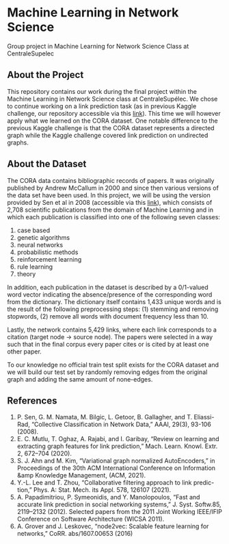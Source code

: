 # Machine Learning in Network Science
Group project in Machine Learning for Network Science Class at CentraleSupelec

## About the Project

This repository contains our work during the final project within the Machine Learning in Network Science class at CentraleSupélec. We chose to continue working on a link prediction task (as in previous Kaggle challenge, our repository accessible via this [link](https://github.com/lassefschmidt/Network-Science_Challenge)). This time we will however apply what we learned on the CORA dataset. One notable difference to the previous Kaggle challenge is that the CORA dataset represents a directed graph while the Kaggle challenge covered link prediction on undirected graphs.

## About the Dataset
The CORA data contains bibliographic records of papers. It was originally published by Andrew McCallum in 2000 and since then various versions of the data set have been used. In this project, we will be using the version provided by Sen et al in 2008 (accessible via this [link](https://linqs.org/datasets/#cora)), which consists of 2,708 scientific publications from the domain of Machine Learning and in which each publication is classified into one of the following seven classes:
1. case based
2. genetic algorithms
3. neural networks
4. probabilistic methods
5. reinforcement learning
6. rule learning
7. theory

In addition, each publication in the dataset is described by a 0/1-valued word vector indicating the absence/presence of the corresponding word from the dictionary. The dictionary itself contains 1,433 unique words and is the result of the following preprocessing steps: (1) stemming and removing stopwords, (2) remove all words with document frequency less than 10.

Lastly, the network contains 5,429 links, where each link corresponds to a citation (target node -> source node). The papers were selected in a way such that in the final corpus every paper cites or is cited by at least one other paper.

To our knowledge no official train test split exists for the CORA dataset and we will build our test set by randomly removing edges from the original graph and adding the same amount of none-edges.

## References
1. P. Sen, G. M. Namata, M. Bilgic, L. Getoor, B. Gallagher, and T. Eliassi-Rad,
“Collective Classification in Network Data,” AAAI, 29(3), 93-106 (2008).
2. E. C. Mutlu, T. Oghaz, A. Rajabi, and I. Garibay, “Review on learning
and extracting graph features for link prediction,” Mach. Learn. Knowl.
Extr. 2, 672–704 (2020).
3. S. J. Ahn and M. Kim, “Variational graph normalized AutoEncoders,” in
Proceedings of the 30th ACM International Conference on Information
&amp Knowledge Management, (ACM, 2021).
4. Y.-L. Lee and T. Zhou, “Collaborative filtering approach to link predic-
tion,” Phys. A: Stat. Mech. its Appl. 578, 126107 (2021).
5. A. Papadimitriou, P. Symeonidis, and Y. Manolopoulos, “Fast and
accurate link prediction in social networking systems,” J. Syst. Softw.85, 2119–2132 (2012). Selected papers from the 2011 Joint Working
IEEE/IFIP Conference on Software Architecture (WICSA 2011).
6. A. Grover and J. Leskovec, “node2vec: Scalable feature learning for
networks,” CoRR. abs/1607.00653 (2016)
